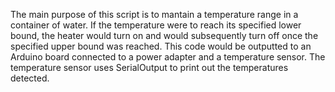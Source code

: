 The main purpose of this script is to mantain a temperature range in a container of water. If the temperature were to reach its specified lower bound, the heater would turn on and would subsequently turn off once the specified upper bound was reached. 
This code would be outputted to an Arduino board connected to a power adapter and a temperature sensor. The temperature sensor uses SerialOutput to print out the temperatures detected. 
